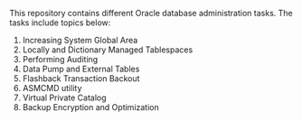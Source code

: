 This repository contains different Oracle database administration tasks. The tasks include topics below:
1) Increasing System Global Area
2) Locally and Dictionary Managed Tablespaces
3) Performing Auditing
4) Data Pump and External Tables
5) Flashback Transaction Backout
6) ASMCMD utility
7) Virtual Private Catalog
8) Backup Encryption and Optimization

